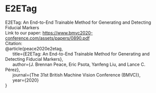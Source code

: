 # E2ETag
E2ETag: An End-to-End Trainable Method for Generating and Detecting Fiducial Markers<br/>
Link to our paper: https://www.bmvc2020-conference.com/assets/papers/0890.pdf <br/>
Citation: <br/>
@article{peace2020e2etag,<br/>
  &nbsp;&nbsp;&nbsp;&nbsp;&nbsp;&nbsp;title={E2ETag: An End-to-End Trainable Method for Generating and Detecting Fiducial Markers},<br/>
  &nbsp;&nbsp;&nbsp;&nbsp;&nbsp;&nbsp;author={J. Brennan Peace, Eric Psota, Yanfeng Liu, and Lance C. Pérez},<br/>
  &nbsp;&nbsp;&nbsp;&nbsp;&nbsp;&nbsp;journal={The 31st British Machine Vision Conference (BMVC)},<br/>
  &nbsp;&nbsp;&nbsp;&nbsp;&nbsp;&nbsp;year={2020}<br/>
}
